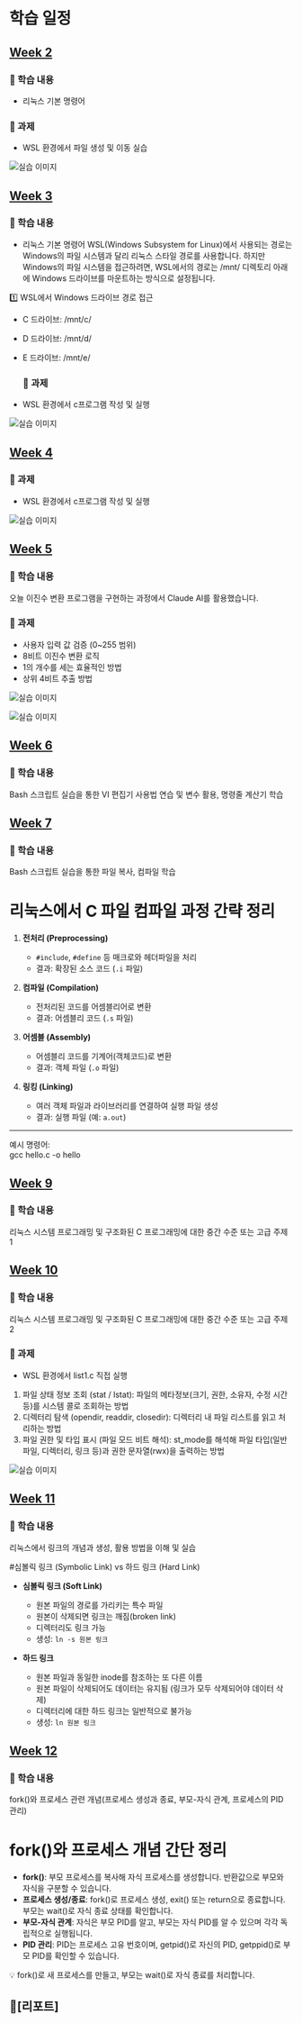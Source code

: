 # 학습 일정

## [Week 2](https://github.com/kimguppy/SystemProgramming/tree/main/week02)

### 📌 학습 내용
- 리눅스 기본 명령어

### 📝 과제
- WSL 환경에서 파일 생성 및 이동 실습

![실습 이미지](week02/KakaoTalk_20250314_112703019.png)


## [Week 3](https://github.com/kimguppy/SystemProgramming/tree/main/week03)
### 📌 학습 내용
- 리눅스 기본 명령어
WSL(Windows Subsystem for Linux)에서 사용되는 경로는 Windows의 파일 시스템과 달리 리눅스 스타일 경로를 사용합니다.
하지만 Windows의 파일 시스템을 접근하려면, WSL에서의 경로는 /mnt/ 디렉토리 아래에 Windows 드라이브를 마운트하는 방식으로 설정됩니다.

1️⃣ WSL에서 Windows 드라이브 경로 접근
- C 드라이브: /mnt/c/
- D 드라이브: /mnt/d/
- E 드라이브: /mnt/e/

  ### 📝 과제
- WSL 환경에서 c프로그램 작성 및 실행

![실습 이미지](/week03/misson.png)


## [Week 4](https://github.com/kimguppy/SystemProgramming/tree/main/week04)

  ### 📝 과제
- WSL 환경에서 c프로그램 작성 및 실행

![실습 이미지](/week04/image.png)

## [Week 5](https://github.com/kimguppy/SystemProgramming/tree/main/week05)
### 📌 학습 내용
오늘 이진수 변환 프로그램을 구현하는 과정에서 Claude AI를 활용했습니다.

  ### 📝 과제
- 사용자 입력 값 검증 (0~255 범위)
- 8비트 이진수 변환 로직
- 1의 개수를 세는 효율적인 방법
- 상위 4비트 추출 방법
  
![실습 이미지](/week05/imageAI.png)

![실습 이미지](/week05/image.png)

## [Week 6](https://github.com/kimguppy/SystemProgramming/tree/main/week06)
### 📌 학습 내용 
Bash 스크립트 실습을 통한 VI 편집기 사용법 연습 및 변수 활용, 명령줄 계산기 학습

## [Week 7](https://github.com/kimguppy/SystemProgramming/tree/main/week7)
### 📌 학습 내용 
Bash 스크립트 실습을 통한 파일 복사, 컴파일 학습

# 리눅스에서 C 파일 컴파일 과정 간략 정리

1. **전처리 (Preprocessing)**  
   - `#include`, `#define` 등 매크로와 헤더파일을 처리  
   - 결과: 확장된 소스 코드 (`.i` 파일)

2. **컴파일 (Compilation)**  
   - 전처리된 코드를 어셈블리어로 변환  
   - 결과: 어셈블리 코드 (`.s` 파일)

3. **어셈블 (Assembly)**  
   - 어셈블리 코드를 기계어(객체코드)로 변환  
   - 결과: 객체 파일 (`.o` 파일)

4. **링킹 (Linking)**  
   - 여러 객체 파일과 라이브러리를 연결하여 실행 파일 생성  
   - 결과: 실행 파일 (예: `a.out`)

---

예시 명령어:  
gcc hello.c -o hello

## [Week 9](https://github.com/kimguppy/SystemProgramming/tree/main/week9)
### 📌 학습 내용 
 리눅스 시스템 프로그래밍 및 구조화된 C 프로그래밍에 대한 중간 수준 또는 고급 주제 1

## [Week 10](https://github.com/kimguppy/SystemProgramming/tree/main/week10)
### 📌 학습 내용 
 리눅스 시스템 프로그래밍 및 구조화된 C 프로그래밍에 대한 중간 수준 또는 고급 주제 2
 
### 📝 과제
- WSL 환경에서 list1.c 직접 실행
1. 파일 상태 정보 조회 (stat / lstat): 파일의 메타정보(크기, 권한, 소유자, 수정 시간 등)를 시스템 콜로 조회하는 방법
2. 디렉터리 탐색 (opendir, readdir, closedir): 디렉터리 내 파일 리스트를 읽고 처리하는 방법
3. 파일 권한 및 타입 표시 (파일 모드 비트 해석): st_mode를 해석해 파일 타입(일반파일, 디렉터리, 링크 등)과 권한 문자열(rwx)을 출력하는 방법
   
![실습 이미지](/week10/list.png)

## [Week 11](https://github.com/kimguppy/SystemProgramming/tree/main/week11)
### 📌 학습 내용 
리눅스에서 링크의 개념과 생성, 활용 방법을 이해 및 실습

#심볼릭 링크 (Symbolic Link) vs 하드 링크 (Hard Link)

- **심볼릭 링크 (Soft Link)**  
  - 원본 파일의 경로를 가리키는 특수 파일  
  - 원본이 삭제되면 링크는 깨짐(broken link)  
  - 디렉터리도 링크 가능  
  - 생성: `ln -s 원본 링크`

- **하드 링크**  
  - 원본 파일과 동일한 inode를 참조하는 또 다른 이름  
  - 원본 파일이 삭제되어도 데이터는 유지됨 (링크가 모두 삭제되어야 데이터 삭제)  
  - 디렉터리에 대한 하드 링크는 일반적으로 불가능  
  - 생성: `ln 원본 링크`

## [Week 12](https://github.com/kimguppy/SystemProgramming/tree/main/week12)
### 📌 학습 내용 
fork()와 프로세스 관련 개념(프로세스 생성과 종료, 부모-자식 관계, 프로세스의 PID 관리)
# fork()와 프로세스 개념 간단 정리

- **fork()**: 부모 프로세스를 복사해 자식 프로세스를 생성합니다. 반환값으로 부모와 자식을 구분할 수 있습니다.  
- **프로세스 생성/종료**: fork()로 프로세스 생성, exit() 또는 return으로 종료합니다. 부모는 wait()로 자식 종료 상태를 확인합니다.  
- **부모-자식 관계**: 자식은 부모 PID를 알고, 부모는 자식 PID를 알 수 있으며 각각 독립적으로 실행됩니다.  
- **PID 관리**: PID는 프로세스 고유 번호이며, getpid()로 자신의 PID, getppid()로 부모 PID를 확인할 수 있습니다.

💡 fork()로 새 프로세스를 만들고, 부모는 wait()로 자식 종료를 처리합니다.

## 💾[리포트]

